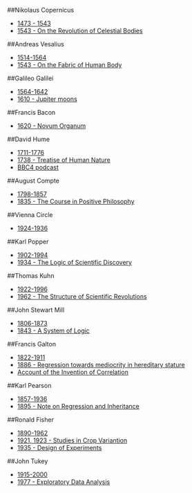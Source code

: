 

##Nikolaus Copernicus
- [1473 - 1543](https://en.wikipedia.org/wiki/Nicolaus_Copernicus)
- [1543 - On the Revolution of Celestial Bodies](https://en.wikipedia.org/wiki/De_revolutionibus_orbium_coelestium)

##Andreas Vesalius
- [1514-1564](https://en.wikipedia.org/wiki/Andreas_Vesalius)
- [1543 - On the Fabric of Human Body](https://en.wikipedia.org/wiki/De_humani_corporis_fabrica)

##Galileo Galilei
- [1564-1642](https://en.wikipedia.org/wiki/Galileo_Galilei)  
- [1610 - Jupiter moons](https://en.wikipedia.org/wiki/Galilean_moons)

##Francis Bacon
- [1620 - Novum Organum](https://en.wikipedia.org/wiki/Novum_Organum) 
 
##David Hume
- [1711-1776](https://en.wikipedia.org/wiki/David_Hume) 
- [1738 - Treatise of Human Nature](https://en.wikipedia.org/wiki/A_Treatise_of_Human_Nature)  
- [BBC4 podcast](http://www.bbc.co.uk/programmes/b015cpfp) 

##August Compte 
- [1798-1857](https://en.wikipedia.org/wiki/Auguste_Comte)  
- [1835 - The Course in Positive Philosophy](https://en.wikipedia.org/wiki/The_Course_in_Positive_Philosophy) 

##Vienna Circle
- [1924-1936](https://en.wikipedia.org/wiki/Vienna_Circle)  

##Karl Popper
- [1902-1994](https://en.wikipedia.org/wiki/Karl_Popper)
- [1934 - The Logic of Scientific Discovery](https://en.wikipedia.org/wiki/The_Logic_of_Scientific_Discovery) 

##Thomas Kuhn
- [1922-1996](https://en.wikipedia.org/wiki/Thomas_Kuhn)  
- [1962 - The Structure of Scientific Revolutions](https://en.wikipedia.org/wiki/The_Structure_of_Scientific_Revolutions) 


##John Stewart Mill
- [1806-1873](https://en.wikipedia.org/wiki/John_Stuart_Mill) 
- [1843 - A System of Logic](https://en.wikipedia.org/wiki/A_System_of_Logic)  

##Francis Galton
- [1822-1911](https://en.wikipedia.org/wiki/Francis_Galton)
- [1886 - Regression towards mediocrity in hereditary stature](https://books.google.ca/books?id=JPcRAAAAYAAJ&pg=PA246&hl=en#v=onepage&q&f=false)
- [Account of the Invention of Correlation](http://projecteuclid.org/download/pdf_1/euclid.ss/1177012580)

##Karl Pearson
- [1857-1936](https://en.wikipedia.org/wiki/Karl_Pearson)  
- [1895 - Note on Regression and Inheritance](http://rspl.royalsocietypublishing.org/content/58/347-352/240.full.pdf+html) 

##Ronald Fisher
- [1890-1962](https://en.wikipedia.org/wiki/Ronald_Fisher)  
- [1921, 1923 - Studies in Crop Variantion](https://drmc.library.adelaide.edu.au/dspace/bitstream/2440/15179/1/32.pdf)  
- [1935 - Design of Experiments](https://en.wikipedia.org/wiki/The_Design_of_Experiments)  

##John Tukey 
- [1915-2000](https://en.wikipedia.org/wiki/John_Tukey)  
- [1977 - Exploratory Data Analysis](https://scholar.google.ca/scholar?q=author%3Atukey+exploratory+data+analysis&btnG=&hl=en&as_sdt=0%2C5)  
 

 